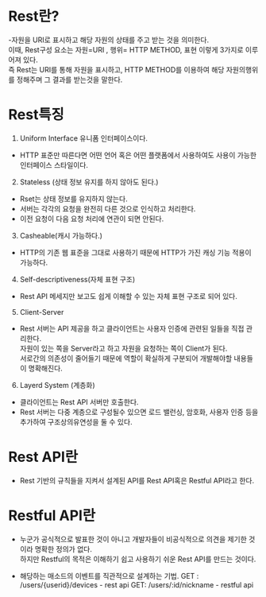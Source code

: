 # Rest란?
-자원을 URI로 표시하고 해당 자원의 상태를 주고 받는 것을 의미한다.<br/>
이때, Rest구성 요소는 자원=URI , 행위= HTTP METHOD, 표현 이렇게 3가지로 이루어져 있다.<br/>
즉 Rest는 URI를 통해 자원을 표시하고, HTTP METHOD를 이용하여 해당 자원의행위를 정해주며 그 결과를 받는것을 말한다.<br/>

# Rest특징
1. Uniform Interface 유니폼 인터페이스이다.
* HTTP 표준만 따른다면 어떤 언어 혹은 어떤 플랫폼에서 사용하여도 사용이 가능한인터페이스 스타일이다.
2. Stateless (상태 정보 유지를 하지 않아도 된다.)
* Rset는 상태 정보를 유지하지 않는다. 
* 서버는 각각의 요청을 완전히 다른 것으로 인식하고 처리한다.
* 이전 요청이 다음 요청 처리에 연관이 되면 안된다.
3. Casheable(캐시 가능하다.)
* HTTP의 기존 웹 표준을 그대로 사용하기 때문에 HTTP가 가진 캐싱 기능 적용이 가능하다.
4. Self-descriptiveness(자체 표현 구조)
* Rest API 메세지만 보고도 쉽게 이해할 수 있는 자체 표현 구조로 되어 있다.
5. Client-Server
* Rest 서버는 API 제공을 하고 클라이언트는 사용자 인증에 관련된 일들을 직접 관리한다.<br/>
자원이 있는 쪽을 Server라고 하고 자원을 요청하는 쪽이 Client가 된다.<br/>
서로간의 의존성이 줄어들기 때문에 역할이 확실하게 구분되어 개발해야할 내용들이 명확해진다.<br/>
6. Layerd System (계층화)
* 클라이언트는 Rest API 서버만 호출한다.
* Rest 서버는 다중 계층으로 구성될수 있으면 로드 밸런싱, 암호화, 사용자 인증 등을 추가하여 구조상의유연성을 둘 수 있다.

# Rest API란
* Rest 기반의 규칙들을 지켜서 설계된 API를 Rest API혹은 Restful API라고 한다.

# Restful API란
* 누군가 공식적으로 발표한 것이 아니고 개발자들이 비공식적으로 의견을 제기한 것이라 명확한 정의가 없다.<br/>
하지만 Restful의 목적은 이해하기 쉽고 사용하기 쉬운 Rest API를 만드는 것이다.<br/>

* 해당하는 매소드의 이벤트를 직관적으로 설계하는 기법.
GET : /users/{userid}/devices - rest api
GET: /users/:id/nickname - restful api
